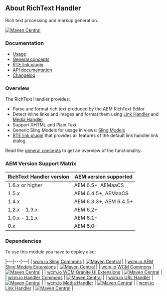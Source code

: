 ## About RichText Handler

Rich text processing and markup generation.

[![Maven Central](https://maven-badges.herokuapp.com/maven-central/io.wcm/io.wcm.handler.richtext/badge.svg)](https://maven-badges.herokuapp.com/maven-central/io.wcm/io.wcm.handler.richtext)


### Documentation

* [Usage][usage]
* [General concepts][general-concepts]
* [RTE link plugin][rte-link-plugin]
* [API documentation][apidocs]
* [Changelog][changelog]


### Overview

The RichText Handler provides:

* Parse and format rich text produced by the AEM RichText Editor
* Detect inline links and images and format them using [Link Handler][link-handler] and [Media Handler][media-handler]
* Support XHTML and Plain Text
* Generic Sling Models for usage in views: [Sling Models][ui-package]
* [RTE link plugin][rte-link-plugin] that provides all features of the default link handler link dialog.

Read the [general concepts][general-concepts] to get an overview of the functionality.


### AEM Version Support Matrix

|RichText Handler version |AEM version supported
|-------------------------|----------------------
|1.6.x or higher          |AEM 6.5+, AEMaaCS
|1.5.x                    |AEM 6.4.5+, AEMaaCS
|1.4.x                    |AEM 6.3.3+, AEM 6.4.5+
|1.2.x - 1.3.x            |AEM 6.2+
|1.0.x - 1.1.x            |AEM 6.1+
|0.x                      |AEM 6.0+


### Dependencies

To use this module you have to deploy also:

|---|---|---|
| [wcm.io Sling Commons](https://maven-badges.herokuapp.com/maven-central/io.wcm/io.wcm.sling.commons) | [![Maven Central](https://maven-badges.herokuapp.com/maven-central/io.wcm/io.wcm.sling.commons/badge.svg)](https://maven-badges.herokuapp.com/maven-central/io.wcm/io.wcm.sling.commons) |
| [wcm.io AEM Sling Models Extensions](https://maven-badges.herokuapp.com/maven-central/io.wcm/io.wcm.sling.models) | [![Maven Central](https://maven-badges.herokuapp.com/maven-central/io.wcm/io.wcm.sling.models/badge.svg)](https://maven-badges.herokuapp.com/maven-central/io.wcm/io.wcm.sling.models) |
| [wcm.io WCM Commons](https://maven-badges.herokuapp.com/maven-central/io.wcm/io.wcm.wcm.commons) | [![Maven Central](https://maven-badges.herokuapp.com/maven-central/io.wcm/io.wcm.wcm.commons/badge.svg)](https://maven-badges.herokuapp.com/maven-central/io.wcm/io.wcm.wcm.commons) |
| [wcm.io WCM Granite UI Extensions](https://maven-badges.herokuapp.com/maven-central/io.wcm/io.wcm.wcm.ui.granite) | [![Maven Central](https://maven-badges.herokuapp.com/maven-central/io.wcm/io.wcm.wcm.ui.granite/badge.svg)](https://maven-badges.herokuapp.com/maven-central/io.wcm/io.wcm.wcm.ui.granite) |
| [wcm.io Handler Commons](https://maven-badges.herokuapp.com/maven-central/io.wcm/io.wcm.handler.commons) | [![Maven Central](https://maven-badges.herokuapp.com/maven-central/io.wcm/io.wcm.handler.commons/badge.svg)](https://maven-badges.herokuapp.com/maven-central/io.wcm/io.wcm.handler.commons) |
| [wcm.io URL Handler](https://maven-badges.herokuapp.com/maven-central/io.wcm/io.wcm.handler.url) | [![Maven Central](https://maven-badges.herokuapp.com/maven-central/io.wcm/io.wcm.handler.url/badge.svg)](https://maven-badges.herokuapp.com/maven-central/io.wcm/io.wcm.handler.url) |
| [wcm.io Media Handler](https://maven-badges.herokuapp.com/maven-central/io.wcm/io.wcm.handler.media) | [![Maven Central](https://maven-badges.herokuapp.com/maven-central/io.wcm/io.wcm.handler.media/badge.svg)](https://maven-badges.herokuapp.com/maven-central/io.wcm/io.wcm.handler.media) |
| [wcm.io Link Handler](https://maven-badges.herokuapp.com/maven-central/io.wcm/io.wcm.handler.link) | [![Maven Central](https://maven-badges.herokuapp.com/maven-central/io.wcm/io.wcm.handler.link/badge.svg)](https://maven-badges.herokuapp.com/maven-central/io.wcm/io.wcm.handler.link) |



[usage]: usage.html
[general-concepts]: general-concepts.html
[rte-link-plugin]: rte-link-plugin.html
[apidocs]: apidocs/
[changelog]: changes-report.html
[link-handler]: ../link/
[media-handler]: ../media/
[ui-package]: apidocs/io/wcm/handler/richtext/ui/package-summary.html
